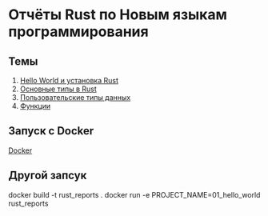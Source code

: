 # Отчёты Rust по Новым языкам программирования

## Темы

1. [Hello World и установка Rust]("https://github.com/IMZolin/New-programming-languages/tree/master/reports/01_hello_world")
2. [Основные типы в Rust]("https://github.com/IMZolin/New-programming-languages/tree/master/reports/02_types")
3. [Пользовательские типы данных]("https://github.com/IMZolin/New-programming-languages/tree/master/reports/03_custom_ds")
4. [Функции]("https://github.com/IMZolin/New-programming-languages/tree/master/reports/04_functions")

## Запуск с Docker

[Docker]("https://github.com/IMZolin/New-programming-languages/tree/master/reports/docker")

## Другой запсук

docker build -t rust_reports .
docker run -e PROJECT_NAME=01_hello_world rust_reports
